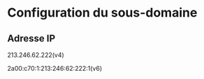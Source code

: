 # Configuration du sous-domaine

## Adresse IP

213.246.62.222(v4)

2a00:c70:1:213:246:62:222:1(v6)
